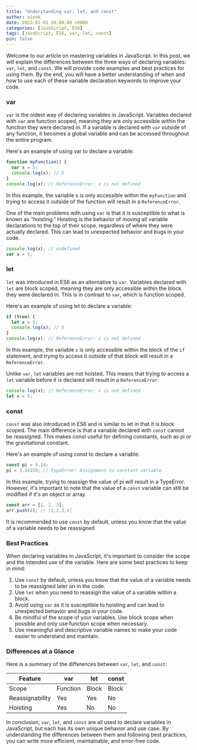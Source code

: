 ```yaml
---
title: "Understanding var, let, and const"
author: vivek
date: 2023-01-01 20:00:00 +0800
categories: [JavaScript, ES6]
tags: [JavaScript, ES6, var, let, const]
pin: false
---
```


Welcome to our article on mastering variables in JavaScript. In this post, we will explain the differences between the three ways of declaring variables: `var`, `let`, and `const`. We will provide code examples and best practices for using them. By the end, you will have a better understanding of when and how to use each of these variable declaration keywords to improve your code.

### var

`var` is the oldest way of declaring variables in JavaScript. Variables declared with `var` are function scoped, meaning they are only accessible within the function they were declared in. If a variable is declared with `var` outside of any function, it becomes a global variable and can be accessed throughout the entire program.

Here's an example of using var to declare a variable:

```javascript
function myFunction() {
  var x = 5;
  console.log(x); // 5
}
console.log(x); // ReferenceError: x is not defined
```

In this example, the variable x is only accessible within the `myFunction` and trying to access it outside of the function will result in a `ReferenceError`.

One of the main problems with using `var` is that it is susceptible to what is known as "hoisting." Hoisting is the behavior of moving all variable declarations to the top of their scope, regardless of where they were actually declared. This can lead to unexpected behavior and bugs in your code.

```javascript
console.log(x); // undefined
var x = 5;
```

### let

`let` was introduced in ES6 as an alternative to `var`. Variables declared with `let` are block scoped, meaning they are only accessible within the block they were declared in. This is in contrast to `var`, which is function scoped.

Here's an example of using let to declare a variable:

```javascript
if (true) {
  let x = 5;
  console.log(x); // 5
}
console.log(x); // ReferenceError: x is not defined
```

In this example, the variable `x` is only accessible within the block of the `if` statement, and trying to access it outside of that block will result in a `ReferenceError`.

Unlike `var`, `let` variables are not hoisted. This means that trying to access a `let` variable before it is declared will result in a `ReferenceError`.

```javascript
console.log(x); // ReferenceError: x is not defined
let x = 5;
```

### const

`const` was also introduced in ES6 and is similar to let in that it is block scoped. The main difference is that a variable declared with `const` cannot be reassigned. This makes const useful for defining constants, such as pi or the gravitational constant.

Here's an example of using const to declare a variable:

```javascript
const pi = 3.14;
pi = 3.14159; // TypeError: Assignment to constant variable.
```

In this example, trying to reassign the value of pi will result in a TypeError. However, it's important to note that the value of a `const` variable can still be modified if it's an object or array.

```javascript
const arr = [1, 2, 3];
arr.push(4); // [1,2,3,4]
```

It is recommended to use `const` by default, unless you know that the value of a variable needs to be reassigned

### Best Practices

When declaring variables in JavaScript, it's important to consider the scope and the intended use of the variable. Here are some best practices to keep in mind:

1. Use `const` by default, unless you know that the value of a variable needs to be reassigned later on in the code.
2. Use `let` when you need to reassign the value of a variable within a block.
3. Avoid using `var` as it is susceptible to hoisting and can lead to unexpected behavior and bugs in your code.
4. Be mindful of the scope of your variables. Use block scope when possible and only use function scope when necessary.
5. Use meaningful and descriptive variable names to make your code easier to understand and maintain.

### Differences at a Glance

Here is a summary of the differences between `var`, `let`, and `const`:

| Feature         | var      | let   | const |
| --------------- | -------- | ----- | ----- |
| Scope           | Function | Block | Block |
| Reassignability | Yes      | Yes   | No    |
| Hoisting        | Yes      | No    | No    |

In conclusion, `var`, `let`, and `const` are all used to declare variables in JavaScript, but each has its own unique behavior and use case. By understanding the differences between them and following best practices, you can write more efficient, maintainable, and error-free code.
